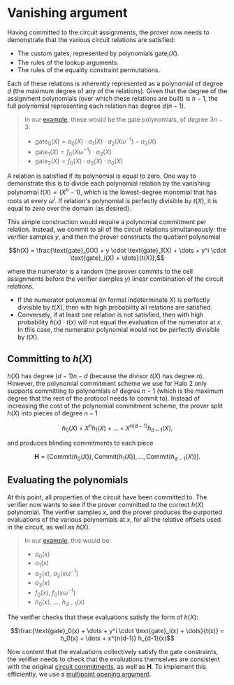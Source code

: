 # Vanishing argument

Having committed to the circuit assignments, the prover now needs to demonstrate that the
various circuit relations are satisfied:

- The custom gates, represented by polynomials $\text{gate}_i(X)$.
- The rules of the lookup arguments.
- The rules of the equality constraint permutations.

Each of these relations is inherently represented as a polynomial of degree $d$ (the
maximum degree of any of the relations). Given that the degree of the assignment
polynomials (over which these relations are built) is $n - 1$, the full polynomial
representing each relation has degree $d(n - 1)$.

> In our [example](../proving-system.md#example), these would be the gate polynomials, of
> degree $3n - 3$:
>
> - $\text{gate}_0(X) = a_0(X) \cdot a_1(X) \cdot a_2(X \omega^{-1}) - a_3(X)$
> - $\text{gate}_1(X) = f_0(X \omega^{-1}) \cdot a_2(X)$
> - $\text{gate}_2(X) = f_0(X) \cdot a_3(X) \cdot a_0(X)$

A relation is satisfied if its polynomial is equal to zero. One way to demonstrate this is
to divide each polynomial relation by the vanishing polynomial $t(X) = (X^n - 1)$, which
is the lowest-degree monomial that has roots at every $\omega^i$. If relation's polynomial
is perfectly divisible by $t(X)$, it is equal to zero over the domain (as desired).

This simple construction would require a polynomial commitment per relation. Instead, we
commit to all of the circuit relations simultaneously: the verifier samples $y$, and then
the prover constructs the quotient polynomial

$$h(X) = \frac{\text{gate}_0(X) + y \cdot \text{gate}_1(X) + \dots + y^i \cdot \text{gate}_i(X) + \dots}{t(X)},$$

where the numerator is a random (the prover commits to the cell assignments before the
verifier samples $y$) linear combination of the circuit relations.

- If the numerator polynomial (in formal indeterminate $X$) is perfectly divisible by
  $t(X)$, then with high probability all relations are satisfied.
- Conversely, if at least one relation is not satisfied, then with high probability
  $h(x) \cdot t(x)$ will not equal the evaluation of the numerator at $x$. In this case,
  the numerator polynomial would not be perfectly divisible by $t(X)$.

## Committing to $h(X)$

$h(X)$ has degree $(d - 1)n - d$ (because the divisor $t(X)$ has degree $n$). However, the
polynomial commitment scheme we use for Halo 2 only supports committing to polynomials of
degree $n - 1$ (which is the maximum degree that the rest of the protocol needs to commit
to). Instead of increasing the cost of the polynomial commitment scheme, the prover split
$h(X)$ into pieces of degree $n - 1$

$$h_0(X) + X^n h_1(X) + \dots + X^{n(d-1)} h_{d-1}(X),$$

and produces blinding commitments to each piece

$$\mathbf{H} = [\text{Commit}(h_0(X)), \text{Commit}(h_1(X)), \dots, \text{Commit}(h_{d-1}(X))].$$

## Evaluating the polynomials

At this point, all properties of the circuit have been committed to. The verifier now
wants to see if the prover committed to the correct $h(X)$ polynomial. The verifier
samples $x$, and the prover produces the purported evaluations of the various polynomials
at $x$, for all the relative offsets used in the circuit, as well as $h(X)$.

> In our [example](../proving-system.md#example), this would be:
>
> - $a_0(x)$
> - $a_1(x)$
> - $a_2(x)$, $a_2(x \omega^{-1})$
> - $a_3(x)$
> - $f_0(x)$, $f_0(x \omega^{-1})$
> - $h_0(x)$, ..., $h_{d-1}(x)$

The verifier checks that these evaluations satisfy the form of $h(X)$:

$$\frac{\text{gate}_0(x) + \dots + y^i \cdot \text{gate}_i(x) + \dots}{t(x)} = h_0(x) + \dots + x^{n(d-1)} h_{d-1}(x)$$

Now content that the evaluations collectively satisfy the gate constraints, the verifier
needs to check that the evaluations themselves are consistent with the original
[circuit commitments](circuit-commitments.md), as well as $\mathbf{H}$. To implement this
efficiently, we use a [multipoint opening argument](multipoint-opening.md).
